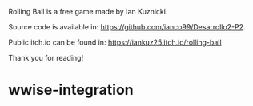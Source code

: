 Rolling Ball is a free game made by Ian Kuznicki.

Source code is available in: https://github.com/ianco99/Desarrollo2-P2.

Public itch.io can be found in: https://iankuz25.itch.io/rolling-ball

Thank you for reading!
# wwise-integration
